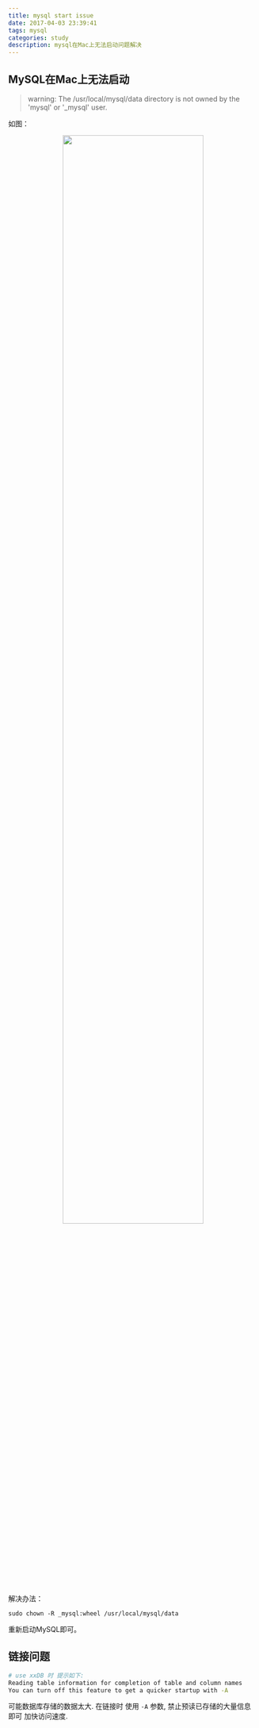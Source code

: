 ```yaml
---
title: mysql start issue
date: 2017-04-03 23:39:41
tags: mysql
categories: study
description: mysql在Mac上无法启动问题解决
---
```


## MySQL在Mac上无法启动

> warning: The /usr/local/mysql/data directory is not owned by the 'mysql' or '_mysql' user.

如图： 

<div align="center">
    <img src="http://oluzh4sa6.bkt.clouddn.com/GitHubPages/article/mysql-issue.png" width="75%" />
</div>


解决办法：

`sudo chown -R _mysql:wheel /usr/local/mysql/data`

重新启动MySQL即可。


## 链接问题

```bash
# use xxDB 时 提示如下:
Reading table information for completion of table and column names 
You can turn off this feature to get a quicker startup with -A 
```

可能数据库存储的数据太大. 在链接时 使用 `-A` 参数, 禁止预读已存储的大量信息即可 加快访问速度.

